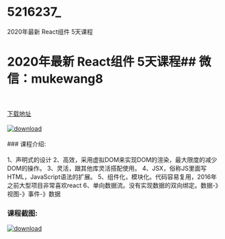 # 5216237_
2020年最新 React组件 5天课程
# 2020年最新 React组件 5天课程## 微信：mukewang8
<br/></br>[下载地址](http://www.36tz.cn/article/5216237 "下载地址")
<br/></br>[![download](http://36tz.cn/muke_img/2020_11_2-61-300x181.png "下载地址")](http://www.36tz.cn/article/5216237 "下载地址")
<br/></br>### 课程介绍:<br/></br>1、声明式的设计
2、高效，采用虚拟DOM来实现DOM的渲染，最大限度的减少DOM的操作。
3、灵活，跟其他库灵活搭配使用。
4、JSX，俗称JS里面写HTML，JavaScript语法的扩展。
5、组件化，模块化。代码容易复用，2016年之前大型项目非常喜欢react
6、单向数据流。没有实现数据的双向绑定。数据-》视图-》事件-》数据

### 课程截图:
[![download](http://36tz.cn/muke_img/2020_11_1-61.png "下载地址")](http://www.36tz.cn/article/5216237 "下载地址")
